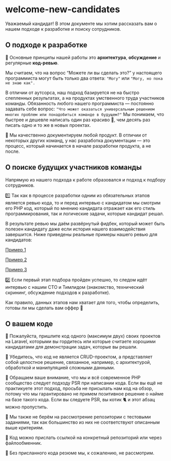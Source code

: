 # welcome-new-candidates
Уважаемый кандидат! В этом документе мы хотим рассказать вам о нашем подходе к разработке и поиску сотрудников.

## О подходе к разработке

🔸 Основные принципы нашей работы это **архитектура**, **обсуждение** и регулярные **код-ревью**.

Мы считаем, что на вопрос “Можете ли вы сделать это?” у настоящего программиста могут быть только два ответа: `"Могу"` или `"Могу, но пока не знаю как".`

В отличии от аутсорса, наш подход базируется не на быстро слепленных результатах, а на продуктах умственного труда участников команды.
Обязанность любого нашего программиста — постоянно задавать себе вопрос:  `"Что может оказаться универсальным решением многих проблем или понадобиться команде в будущем?"`
Мы понимаем, что быстрее и дешевле написать один раз красиво 🍬, чем десять раз писать одно и то же в новых проектах.

📝 Мы качественно документируем любой продукт. В отличии от некоторых других команд, у нас разработка документации — это процесс, который начинается в начале разработки продукта, а не после.

## О поиске будущих участников команды

Напрямую из нашего подхода к работе образовался и подход к подбору сотрудников.

1️⃣ Так как в процессе разработки одним из обязательных этапов является ревью кода, то и перед интервью с кандидатом мы смотрим его PHP код, который по мнению кандидата отражает как его стиль программирования, так и логические задачи, которые кандидат решал.

В результате ревью мы даём развёрнутый фидбек, который может быть полезен кандидату даже если история нашего взаимодействия завершится. Ниже приведены реальные примеры нашего ревью для кандидатов:

[Пример 1](https://telegra.ph/HR-code-review-CANDIDATE-1-06-06)

[Пример 2](https://telegra.ph/HR-code-review-CANDIDTATE-2-06-06)

[Пример 3](https://telegra.ph/HR-code-review-CANDIDATE-3-06-06)

2️⃣ Если первый этап подбора пройден успешно, то следом идёт интервью с нашим СТО и Тимлидом (знакомство, технический скрининг, обсуждение подходов к разработке).

Как правило, данных этапов нам хватает для того, чтобы определить, готовы ли мы сделать вам оффер 💼

## О вашем коде
🔸 Пожалуйста, пришлите код одного (максимум двух) своих проектов на Laravel, которыми вы гордитесь или которые считаете хорошими кандидатами для демонстрации задач, которые вы решали.

🔸 Убедитесь, что код не является CRUD-проектом, а представляет собой целостное решение, связанное, например, с архитектурой, обработкой и манипуляцией сложными данными.

🔸 Обращаем ваше внимание, что мы и всё современное PHP сообщество следует подходу PSR при написании кода. Если вы ещё не практикуете этот подход, просьба не присылать нам код на обзор, потому что мы гарантировано не примем позитивное решение о найме на базе такого кода. Если вы следуете PSR, вы котик 🐈 и этот абзац можно пропустить.

🔸 Мы также не берём на рассмотрение репозитории с тестовыми заданиями, так как большинство из них не соответствуют описанным выше критериям.

🔸 Код можно прислать ссылкой на конкретный репозиторий или через файлообменник.

🔸 Без присланного кода резюме мы, к сожалению, не рассмотрим.


